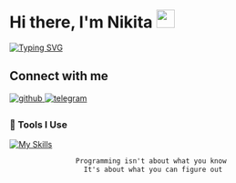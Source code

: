 <h1>Hi there, I'm Nikita <img src="https://github.com/blackcater/blackcater/raw/main/images/Hi.gif" height="32"/></h1>

<div>
  <a href="https://git.io/typing-svg"><img src="https://readme-typing-svg.demolab.com?font=Fira+Code&weight=800&duration=5000&pause=5000&center=true&vCenter=true&width=800&height=40&lines=A+passionate+developer+who+loves+building+things+with+code!" alt="Typing SVG" /></a>
</div>

## Connect with me

<div ">
<a href="https://github.com/foreverflyyy/foreverflyyy/" target="_blank">
<img src=https://img.shields.io/badge/github-%2324292e.svg?&style=for-the-badge&logo=github&logoColor=white alt=github style="margin-bottom: 5px;" />
</a>
<a href="https://t.me/foreverflyyy" target="_blank">
<img src=https://img.shields.io/badge/telegram-%2300acee.svg?&style=for-the-badge&logo=telegram&logoColor=white alt=telegram style="margin-bottom: 5px;" />
</a>
</div>

### 🧰 Tools I Use

[![My Skills](https://skillicons.dev/icons?i=js,ts,react,nextjs,tailwind,redux,graphql,webpack,nodejs,nestjs,mongodb,docker)](https://skillicons.dev) 

<div align="center">
  
```diff
Programming isn't about what you know 
It's about what you can figure out
```
  
</div>
